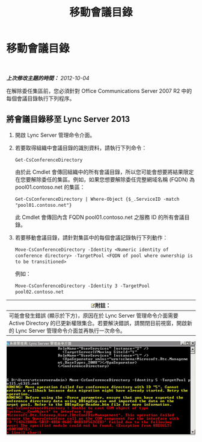 ﻿---
title: 移動會議目錄
TOCTitle: 移動會議目錄
ms:assetid: 71a28308-1f3b-4717-b535-2f4bfe3499a1
ms:mtpsurl: https://technet.microsoft.com/zh-tw/library/JJ204994(v=OCS.15)
ms:contentKeyID: 49291285
ms.date: 08/10/2015
mtps_version: v=OCS.15
ms.translationtype: HT
---

# 移動會議目錄

 

_**上次修改主題的時間：** 2012-10-04_

在解除委任集區前，您必須針對 Office Communications Server 2007 R2 中的每個會議目錄執行下列程序。

## 將會議目錄移至 Lync Server 2013

1.  開啟 Lync Server 管理命令介面。

2.  若要取得組織中會議目錄的識別資料，請執行下列命令：
    
        Get-CsConferenceDirectory
    
    由於此 Cmdlet 會傳回組織中的所有會議目錄，所以您可能會想要將結果限定在您要解除委任的集區。例如，如果您想要解除委任完整網域名稱 (FQDN) 為 pool01.contoso.net 的集區：
    
        Get-CsConferenceDirectory | Where-Object {$_.ServiceID -match "pool01.contoso.net"}
    
    此 Cmdlet 會傳回內含 FQDN pool01.contoso.net 之服務 ID 的所有會議目錄。

3.  若要移動會議目錄，請針對集區中的每個會議記錄執行下列動作：
    
        Move-CsConferenceDirectory -Identity <Numeric identity of conference directory> -TargetPool <FQDN of pool where ownership is to be transitioned>
    
    例如：
    
        Move-CsConferenceDirectory -Identity 3 -TargetPool pool02.contoso.net

<table>
<thead>
<tr class="header">
<th><img src="images/Gg398811.note(OCS.15).gif" title="note" alt="note" />附註：</th>
</tr>
</thead>
<tbody>
<tr class="odd">
<td>可能會發生錯誤 (顯示於下方)，原因在於 Lync Server 管理命令介面需要 Active Directory 的已更新權限集合。若要解決錯誤，請關閉目前視窗，開啟新的 Lync Server 管理命令介面並再執行一次命令。</td>
</tr>
</tbody>
</table>


![Move-CsConferenceDirectory 錯誤輸出](images/JJ204994.4748b9e8-9651-4527-afe1-cbdc6d5ce4a8(OCS.15).jpg "Move-CsConferenceDirectory 錯誤輸出")

